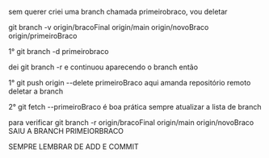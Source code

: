 sem querer criei uma branch chamada primeirobraco, vou deletar

git branch -v
  origin/bracoFinal
  origin/main
  origin/novoBraco
  origin/primeiroBraco

1° git branch -d primeirobraco

dei git branch -r e continuou aparecendo o branch então

1° git push origin --delete primeiroBraco
aqui amanda repositório remoto deletar a branch

2° git fetch --primeiroBraco
é boa prática sempre atualizar a lista de branch

para verificar
git branch -r
  origin/bracoFinal
  origin/main
  origin/novoBraco
  SAIU A BRANCH PRIMEIORBRACO

  SEMPRE LEMBRAR DE ADD E COMMIT
